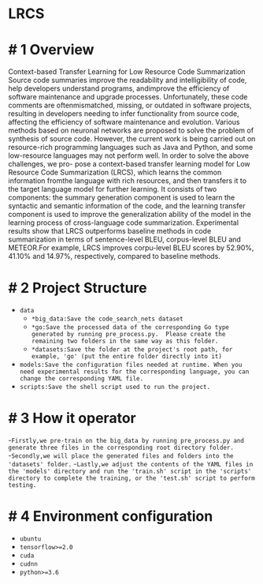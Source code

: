 # LRCS
# # 1 Overview
Context-based Transfer Learning for Low Resource Code Summarization
Source code summaries improve the readability and intelligibility of code, help developers understand programs, andimprove the efficiency of software maintenance and upgrade processes. Unfortunately, these code comments are oftenmismatched, missing, or outdated in software projects, resulting in developers needing to infer functionality from source code, affecting the efficiency of software maintenance and evolution. Various methods based on neuronal networks are proposed to solve the problem of synthesis of source code. However, the current work is being carried out on resource-rich programming languages such as Java and Python, and some low-resource languages may not perform well. In order to solve the above challenges, we pro-
pose a context-based transfer learning model for Low Resource Code Summarization (LRCS), which learns the common information fromthe language with rich resources, and then transfers it to the target language model for further learning. It consists of two components: the summary generation component is used to learn the syntactic and semantic information of the code, and the learning transfer component is used to improve the generalization ability of
the model in the learning process of cross-language code summarization. Experimental results show that LRCS outperforms baseline methods in code summarization in terms of sentence-level BLEU, corpus-level BLEU and METEOR.For example, LRCS improves corpu-level BLEU scores by 52.90%, 41.10% and 14.97%, respectively, compared to baseline methods.
# # 2 Project Structure
- `data`
    - `*big_data:Save the code_search_nets dataset`
    - `*go:Save the processed data of the corresponding Go type generated by running pre_process.py.  Please create the remaining two folders in the same way as this folder.`
    - `*datasets:Save the folder at the project's root path, for example, 'go' (put the entire folder directly into it)`
- `models:Save the configuration files needed at runtime. When you need experimental results for the corresponding language, you can change the corresponding YAML file.`
- `scripts:Save the shell script used to run the project.`

# # 3 How it operator
-`Firstly,we pre-train on the big_data by running pre_process.py and generate three files in the corresponding root directory folder.`    
-`Secondly,we will place the generated files and folders into the 'datasets' folder.`
-`Lastly,we adjust the contents of the YAML files in the 'models' directory and run the 'train.sh' script in the 'scripts' directory to complete the training, or the 'test.sh' script to perform testing.`

# # 4 Environment configuration
- `ubuntu`
- `tensorflow>=2.0`
- `cuda`
- `cudnn` 
- `python>=3.6` 
  
      
